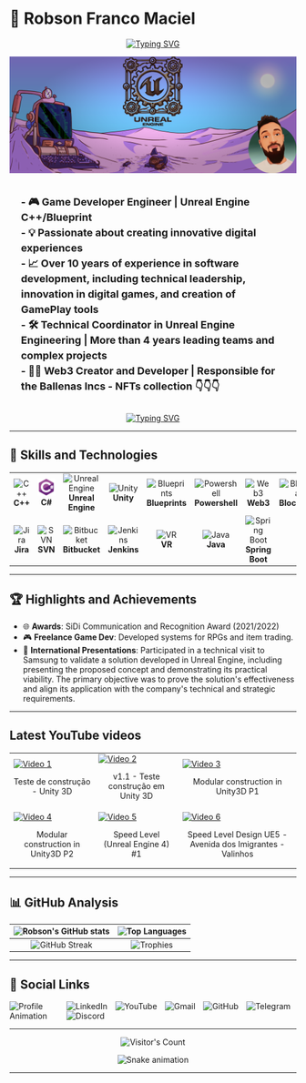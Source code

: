 # 👾 Robson Franco Maciel  

<p align="center">
  <a href="https://github.com/DenverCoder1/readme-typing-svg">
    <img src="https://readme-typing-svg.demolab.com/?lines=💡%20Passionate%20about%20creating%20immersive%20experiences%20with%20Unreal%20Engine;🎮%20Developing%20innovative%20projects%20in%20UE5;🛠️%20Creating%20tools%20and%20systems%20for%20advanced%20GamePlay;🌍%20Turning%20ideas%20into%20immersive%20worlds%20with%20Unreal%20Engine;🚀%20Over%2010%20years%20of%20dedication%20to%20technology%20and%20innovation%20in%20games&font=Fira%20Code&center=true&width=1000&height=50&color=FF5733&vCenter=true&pause=1500&size=24" alt="Typing SVG">
  </a>
</p>

<a href="[https://eddiejaoude.substack.com/p/links](https://kujiraclubnft.com)" target="_blank"><img src="https://raw.githubusercontent.com/RobsonMaciel/RobsonMaciel/main/developerbg.png" /></a>

<div style="flex: 1; padding: 20px;">
  <p style="font-size: 18px; font-weight: bold; line-height: 1.5; margin: 0;">
    - 🎮 <strong>Game Developer Engineer</strong> | Unreal Engine C++/Blueprint<br>
    - 💡 <strong>Passionate about creating innovative digital experiences</strong><br>
    - 📈 <strong>Over 10 years of experience in software development</strong>, including technical leadership, innovation in digital games, and creation of GamePlay tools<br>
    - 🛠️ <strong>Technical Coordinator in Unreal Engine Engineering</strong> | More than 4 years leading teams and complex projects<br>
    - 🧑‍💻 <strong>Web3 Creator and Developer</strong> | Responsible for the Ballenas Incs - NFTs collection 👇👇👇
  </p>
</div>
<p align="center">
  <a href="https://kujiraclubnft.com" title="Opens in a new tab">
    <img src="https://readme-typing-svg.demolab.com/?lines=🐋+Check+out+my+NFT+Collection!+Click+here!&font=Fira%20Code&center=true&width=650&height=60&color=0D6EFD&vCenter=true&pause=1500&size=24" alt="Typing SVG">
  </a>
</p>

---

## 🚀 Skills and Technologies
<table> 
<tr> 
  <td align="center"><img src="https://img.icons8.com/color/48/000000/c-plus-plus-logo.png" alt="C++"/><br><b>C++</b></td> 
  <td align="center"><img src="https://raw.githubusercontent.com/devicons/devicon/master/icons/csharp/csharp-original.svg" alt="C#"/><br><b>C#</b></td> 
  <td align="center"><img src="https://img.icons8.com/color/48/000000/unreal-engine.png" alt="Unreal Engine"/><br><b>Unreal Engine</b></td> 
  <td align="center"><img src="https://img.icons8.com/color/48/000000/unity.png" alt="Unity"/><br><b>Unity</b></td> 
  <td align="center"><img src="https://img.icons8.com/ios-filled/50/000000/blueprint.png" alt="Blueprints"/><br><b>Blueprints</b></td> 
  <td align="center"><img src="https://img.icons8.com/color/48/000000/powershell.png" alt="Powershell"/><br><b>Powershell</b></td>
  <td align="center"><img src="https://img.icons8.com/fluency/48/000000/blockchain-technology.png" alt="Web3"/><br><b>Web3</b></td>   
  <td align="center"><img src="https://img.icons8.com/color/48/000000/blockchain.png" alt="Blockchain"/><br><b>Blockchain</b></td> 
</tr> 
<tr> 
  <td align="center"><img src="https://img.icons8.com/color/48/000000/jira.png" alt="Jira"/><br><b>Jira</b></td> 
  <td align="center"><img src="https://tortoisesvn.net/assets/img/TortoiseCheckout.a286e72d.png" alt="SVN" width="48"/><br><b>SVN</b>
  <td align="center"><img src="https://img.icons8.com/color/48/000000/bitbucket.png" alt="Bitbucket"/><br><b>Bitbucket</b></td> 
  <td align="center"><img src="https://img.icons8.com/color/48/000000/jenkins.png" alt="Jenkins"/><br><b>Jenkins</b></td> 
  <td align="center"><img src="https://img.icons8.com/color/48/000000/virtual-reality.png" alt="VR"/><br><b>VR</b></td> 
  <td align="center"><img src="https://img.icons8.com/color/48/000000/java-coffee-cup-logo.png" alt="Java"/><br><b>Java</b></td> 
  <td align="center"><img src="https://img.icons8.com/color/48/000000/spring-logo.png" alt="Spring Boot"/><br><b>Spring Boot</b></td>
</tr> 
</table>



---

## 🏆 Highlights and Achievements
- 🌐 **Awards**: SiDi Communication and Recognition Award (2021/2022)  
- 🎮 **Freelance Game Dev**: Developed systems for RPGs and item trading.  
- 📢 **International Presentations**: Participated in a technical visit to Samsung to validate a solution developed in Unreal Engine, including presenting the proposed concept and demonstrating its practical viability. The primary objective was to prove the solution's effectiveness and align its application with the company's  technical and strategic requirements.

---
## Latest YouTube videos

<table>
  <tr>
    <td>
      <a href="https://www.youtube.com/watch?v=08TSeFGwcPU">
        <img src="https://i.ytimg.com/vi/08TSeFGwcPU/mqdefault.jpg" alt="Video 1" width="200">
      </a>
      <p align="center">Teste de construção - Unity 3D</p>
    </td>
    <td>
      <a href="https://www.youtube.com/watch?v=U8QUZ7xllMg">
        <img src="https://i.ytimg.com/vi/U8QUZ7xllMg/mqdefault.jpg" alt="Video 2" width="200">
      </a>
      <p align="center">v1.1 - Teste construção em Unity 3D</p>
    </td>
    <td>
      <a href="https://www.youtube.com/watch?v=3KrSj7YGDNo">
        <img src="https://i.ytimg.com/vi/3KrSj7YGDNo/mqdefault.jpg" alt="Video 3" width="200">
      </a>
      <p align="center">Modular construction in Unity3D P1</p>
    </td>
  </tr>
  <tr>
    <td>
      <a href="https://www.youtube.com/watch?v=vcgR1FJsGno">
        <img src="https://i.ytimg.com/vi/vcgR1FJsGno/mqdefault.jpg" alt="Video 4" width="200">
      </a>
      <p align="center">Modular construction in Unity3D P2</p>
    </td>
    <td>
      <a href="https://www.youtube.com/watch?v=VAilSmYbg3o">
        <img src="https://i.ytimg.com/vi/VAilSmYbg3o/mqdefault.jpg" alt="Video 5" width="200">
      </a>
      <p align="center">Speed Level (Unreal Engine 4) #1</p>
    </td>
    <td>
      <a href="https://www.youtube.com/watch?v=WcbeCSSSXys">
        <img src="https://i.ytimg.com/vi/WcbeCSSSXys/mqdefault.jpg" alt="Video 6" width="200">
      </a>
      <p align="center">Speed Level Design UE5 - Avenida dos Imigrantes - Valinhos</p>
    </td>
  </tr>
</table>

---
## 📊 GitHub Analysis
| ![Robson's GitHub stats](https://github-readme-stats.vercel.app/api?username=robsonfmaciel&show_icons=true&theme=radical) | ![Top Languages](https://github-readme-stats.vercel.app/api/top-langs/?username=robsonfmaciel&layout=compact&theme=radical) |
| :---: | :---: |
| ![GitHub Streak](https://github-readme-streak-stats.herokuapp.com/?user=robsonmaciel&theme=radical) | ![Trophies](https://github-profile-trophy.vercel.app/?username=robsonmaciel&theme=radical&no-bg=true&row=2&column=4) |

---

## 🔗 Social Links
<div style="display: flex; align-items: center; justify-content: center;">
  <div style="display: flex; align-items: center; margin-right: 20px;">
    <img src="https://kujiraclubnft.com/assets/images/developer/developer.png" alt="Profile Animation" width="70" style="margin-right: 10px;">    
  </div>
  <div>
    <a href="https://www.linkedin.com/in/robson-franco-maciel-22923659/" style="text-decoration: none; margin-right: 10px;">
      <img src="https://img.icons8.com/color/48/000000/linkedin.png" alt="LinkedIn" title="LinkedIn" />
    </a>
    <a href="https://www.youtube.com/channel/UCLYIUO-gGHgVm4d3UZNBaew" style="text-decoration: none; margin-right: 10px;">
      <img src="https://img.icons8.com/color/48/000000/youtube-play.png" alt="YouTube" title="YouTube" />
    </a>
    <a href="mailto:robson.indie@gmail.com" style="text-decoration: none; margin-right: 10px;">
      <img src="https://img.icons8.com/color/48/000000/gmail--v1.png" alt="Gmail" title="Gmail" />
    </a>
    <a href="https://github.com/RobsonMaciel" style="text-decoration: none; margin-right: 10px;">
      <img src="https://img.icons8.com/material-outlined/48/000000/github.png" alt="GitHub" title="GitHub" />
    </a>
    <a href="https://t.me/RobsonGameDev" style="text-decoration: none; margin-right: 10px;">
      <img src="https://img.icons8.com/color/48/000000/telegram-app--v1.png" alt="Telegram" title="Telegram" />
    </a>
    <a href="https://discord.com/users/robson.83" style="text-decoration: none;">
      <img src="https://img.icons8.com/color/48/000000/discord-logo.png" alt="Discord" title="Discord" />
    </a>
  </div>
</div>

---

<div align="center">
  <img src="https://profile-counter.glitch.me/robsonfmaciel/count.svg" alt="Visitor's Count">
  
  ![Snake animation](https://github.com/robsonmaciel/robsonmaciel/blob/output/github-contribution-grid-snake.svg)
</div>

---
